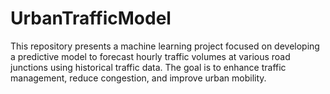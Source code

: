 # UrbanTrafficModel
This repository presents a machine learning project focused on developing a predictive model to forecast hourly traffic volumes at various road junctions using historical traffic data. The goal is to enhance traffic management, reduce congestion, and improve urban mobility.
